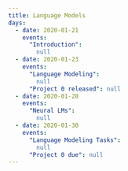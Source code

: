 ```yaml
---
title: Language Models
days:
  - date: 2020-01-21
    events:
      "Introduction":
        null
  - date: 2020-01-23
    events:
      "Language Modeling":
        null
      "Project 0 released": null
  - date: 2020-01-28
    events:
      "Neural LMs":
        null
  - date: 2020-01-30
    events:
      "Language Modeling Tasks":
        null
      "Project 0 due": null
---
```

